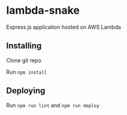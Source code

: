 # lambda-snake
Express.js application hosted on AWS Lambda

## Installing

Clone git repo

Run `npm install`

## Deploying

Run `npm run lint` and `npm run deploy`
